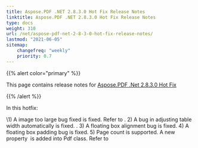 ```yaml
---
title: Aspose.PDF .NET 2.8.3.0 Hot Fix Release Notes
linktitle: Aspose.PDF .NET 2.8.3.0 Hot Fix Release Notes
type: docs
weight: 310
url: /net/aspose-pdf-net-2-8-3-0-hot-fix-release-notes/
lastmod: "2021-06-05"
sitemap:
    changefreq: "weekly"
    priority: 0.7
---
```


{{% alert color="primary" %}}

This page contains release notes for [Aspose.PDF .Net 2.8.3.0 Hot Fix](https://downloads.aspose.com/pdf/net/new-releases/aspose.pdf-.net-2.8.3.0-hot-fix/)

{{% /alert %}}

In this hotfix:

\1) A image too large bug fixed is fixed. Refer to . 2) A bug in adjusting table width automatically is fixed. . 3) A floating box alignment bug is fixed. 4) A floating box padding bug is fixed. 5) Page count is supported. A new property  is added into Pdf class. Refer to
